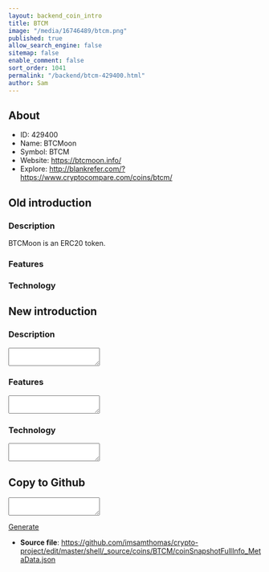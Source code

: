 ```yaml
---
layout: backend_coin_intro
title: BTCM
image: "/media/16746489/btcm.png"
published: true
allow_search_engine: false
sitemap: false
enable_comment: false
sort_order: 1041
permalink: "/backend/btcm-429400.html"
author: Sam
---
```


## About

- ID: 429400
- Name: BTCMoon
- Symbol: BTCM
- Website: https://btcmoon.info/
- Explore: http://blankrefer.com/?https://www.cryptocompare.com/coins/btcm/


## Old introduction

### Description

<p>BTCMoon is an ERC20 token.</p>

### Features


### Technology




## New introduction


### Description
<textarea id="meta_description" name="description"></textarea>

### Features
<textarea id="meta_features" name="features"></textarea>

### Technology
<textarea id="meta_technology" name="technology"></textarea>


## Copy to Github

<textarea id="coinsnapshotfullinfo_metadata"></textarea>

<a href="#gen" onclick="generateMetaDatJson()">Generate</a>

- **Source file**: <a href="https://github.com/imsamthomas/crypto-project/edit/master/shell/_source/coins/BTCM/coinSnapshotFullInfo_MetaData.json">https://github.com/imsamthomas/crypto-project/edit/master/shell/_source/coins/BTCM/coinSnapshotFullInfo_MetaData.json</a>

